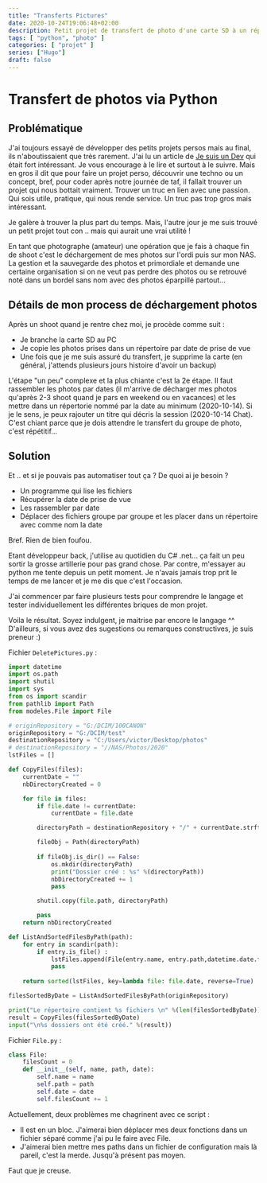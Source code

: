 ```yaml
---
title: "Transferts Pictures"
date: 2020-10-24T19:06:48+02:00
description: Petit projet de transfert de photo d'une carte SD à un répertoire spécifique avec trie par dates
tags: [ "python", "photo" ]
categories: [ "projet" ]
series: ["Hugo"]
draft: false
---
```


# Transfert de photos via Python


## Problématique

J'ai toujours essayé de développer des petits projets persos mais au final, ils n'aboutissaient que très rarement. J'ai lu un article de [Je suis un Dev](https://www.jesuisundev.com/projet-perso/) qui était fort intéressant. 
Je vous encourage à le lire et surtout à le suivre. Mais en gros il dit que pour faire un projet perso, découvrir une techno ou un concept, bref, pour coder après notre journée de taf, il fallait trouver un projet qui nous bottait vraiment. Trouver un truc en lien avec une passion. Qui sois utile, pratique, qui nous rende service. Un truc pas trop gros mais intéressant.

Je galère à trouver la plus part du temps. Mais, l'autre jour je me suis trouvé un petit projet tout con .. mais qui aurait une vrai utilité !

En tant que photographe (amateur) une opération que je fais à chaque fin de shoot c'est le déchargement de mes photos sur l'ordi puis sur mon NAS. La gestion et la sauvegarde des photos et primordiale et demande une certaine organisation si on ne veut pas perdre des photos ou se retrouvé noté dans un bordel sans nom avec des photos éparpillé partout...

## Détails de mon process de déchargement photos

Après un shoot quand je rentre chez moi, je procède comme suit : 
- Je branche la carte SD au PC
- Je copie les photos prises dans un répertoire par date de prise de vue
- Une fois que je me suis assuré du transfert, je supprime la carte (en général, j'attends plusieurs jours histoire d'avoir un backup)

L'étape "un peu" complexe et la plus chiante c'est la 2e étape. Il faut rassembler les photos par dates (il m'arrive de décharger mes photos qu'après 2-3 shoot quand je pars en weekend ou en vacances) et les mettre dans un répertorie nommé par la date au minimum (2020-10-14). Si je le sens, je peux rajouter un titre qui décris la session (2020-10-14 Chat).
C'est chiant parce que je dois attendre le transfert du groupe de photo, c'est répétitif...

## Solution

Et .. et si je pouvais pas automatiser tout ça ? De quoi ai je besoin ? 

- Un programme qui lise les fichiers
- Récupérer la date de prise de vue
- Les rassembler par date
- Déplacer des fichiers groupe par groupe et les placer dans un répertoire avec comme nom la date

Bref. Rien de bien foufou.

Etant développeur back, j'utilise au quotidien du C# .net... ça fait un peu sortir la grosse artillerie pour pas grand chose. Par contre, m'essayer au python me tente depuis un petit moment. Je n'avais jamais trop prit le temps de me lancer et je me dis que c'est l'occasion.

J'ai commencer par faire plusieurs tests pour comprendre le langage et tester individuellement les différentes briques de mon projet.

Voila le résultat. Soyez indulgent, je maitrise par encore le langage ^^ D'ailleurs, si vous avez des sugestions ou remarques constructives, je suis preneur :)

Fichier `DeletePictures.py` :
```python
import datetime
import os.path
import shutil
import sys
from os import scandir
from pathlib import Path
from modeles.File import File

# originRepository = "G:/DCIM/100CANON"
originRepository = "G:/DCIM/test"
destinationRepository = "C:/Users/victor/Desktop/photos"
# destinationRepository = "//NAS/Photos/2020"
lstFiles = []

def CopyFiles(files):
    currentDate = ""
    nbDirectoryCreated = 0

    for file in files:
        if file.date != currentDate:
            currentDate = file.date

        directoryPath = destinationRepository + "/" + currentDate.strftime("%Y-%m-%d")

        fileObj = Path(directoryPath)
        
        if fileObj.is_dir() == False:
            os.mkdir(directoryPath)
            print("Dossier créé : %s" %(directoryPath)) 
            nbDirectoryCreated += 1
            pass

        shutil.copy(file.path, directoryPath)

        pass
    return nbDirectoryCreated

def ListAndSortedFilesByPath(path):
    for entry in scandir(path):
        if entry.is_file() :
            lstFiles.append(File(entry.name, entry.path,datetime.date.fromtimestamp(os.path.getmtime(entry.path))))
            pass
    
    return sorted(lstFiles, key=lambda file: file.date, reverse=True)

filesSortedByDate = ListAndSortedFilesByPath(originRepository)

print("Le répertoire contient %s fichiers \n" %(len(filesSortedByDate)))
result = CopyFiles(filesSortedByDate)
input("\n%s dossiers ont été créé." %(result))
```

Fichier `File.py` :
```python
class File:
    filesCount = 0
    def __init__(self, name, path, date):
        self.name = name
        self.path = path
        self.date = date
        self.filesCount += 1
```

Actuellement, deux problèmes me chagrinent avec ce script :
- Il est en un bloc. J'aimerai bien déplacer mes deux fonctions dans un fichier séparé comme j'ai pu le faire avec File.
- J'aimerai bien mettre mes paths dans un fichier de configuration mais là pareil, c'est la merde. Jusqu'à présent pas moyen.

Faut que je creuse.